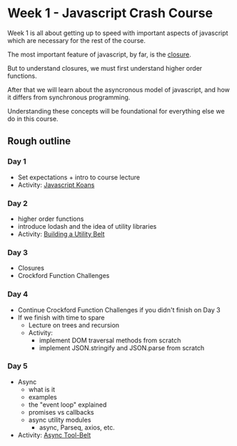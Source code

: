 # Week 1 - Javascript Crash Course

Week 1 is all about getting up to speed with important aspects of javascript which are necessary for the rest of the course.

The most important feature of javascript, by far, is the [closure](https://en.wikipedia.org/wiki/Closure_(computer_programming)).

But to understand closures, we must first understand higher order functions.

After that we will learn about the asyncronous model of javascript, and how it differs from synchronous programming.

Understanding these concepts will be foundational for everything else we do in this course.

## Rough outline

### Day 1

* Set expectations + intro to course lecture
* Activity: [Javascript Koans](https://github.com/mrdavidlaing/javascript-koans)


### Day 2

* higher order functions
* introduce lodash and the idea of utility libraries
* Activity: [Building a Utility Belt](./bat-belt.md)

### Day 3

* Closures
* Crockford Function Challenges

### Day 4

* Continue Crockford Function Challenges if you didn't finish on Day 3
* If we finish with time to spare
  * Lecture on trees and recursion
  * Activity: 
    * implement DOM traversal methods from scratch
    * implement JSON.stringify and JSON.parse from scratch

### Day 5

* Async
  * what is it
  * examples
  * the "event loop" explained
  * promises vs callbacks
  * async utility modules
    * async, Parseq, axios, etc.
* Activity: [Async Tool-Belt](./async-utility.md)
